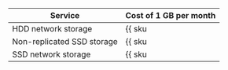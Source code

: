 | Service | Cost of 1 GB per month |
|---------------------------------|-----------------------------------------------------------|
| HDD network storage | {{ sku|ILS|mdb.cluster.network-hdd.kafka|month|string }} |
| Non-replicated SSD storage | {{ sku|ILS|mdb.cluster.network-ssd-nonreplicated.kafka|month|string }} |
| SSD network storage | {{ sku|ILS|mdb.cluster.network-nvme.kafka|month|string }} |
